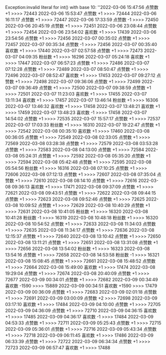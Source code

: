 Exception:invalid literal for int() with base 10: ''2022-03-06  15:47:56   点赞数 +1 >>>> 72443
2022-03-06  15:53:47   点赞数 +1 >>>> 72444
2022-03-06  16:11:17   点赞数 +1 >>>> 72447
2022-03-06  17:33:59   点赞数 -1 >>>> 72450
2022-03-06  20:45:19   点赞数 +1 >>>> 72451
2022-03-06  23:08:44   点赞数 +1 >>>> 72454
2022-03-06  23:54:02   喜欢数 +1 >>>> 17439
2022-03-06  23:54:56   点赞数 +1 >>>> 72456
2022-03-07  00:35:02   点赞数 +1 >>>> 72457
2022-03-07  00:35:34   点赞数 -1 >>>> 72456
2022-03-07  00:35:40   喜欢数 +1 >>>> 17440
2022-03-07  02:57:58   点赞数 +1 >>>> 72473
2022-03-07  04:09:35   粉丝数 +1 >>>> 16296
2022-03-07  05:24:18   喜欢数 +1 >>>> 17447
2022-03-07  06:57:23   点赞数 +1 >>>> 72486
2022-03-07  07:12:28   点赞数 +1 >>>> 72489
2022-03-07  08:50:47   点赞数 +1 >>>> 72496
2022-03-07  08:52:47   喜欢数 +1 >>>> 17453
2022-03-07  09:27:12   点赞数 +1 >>>> 72498
2022-03-07  09:36:06   点赞数 +1 >>>> 72499
2022-03-07  09:36:49   点赞数 +1 >>>> 72500
2022-03-07  09:38:59   点赞数 +1 >>>> 72501
2022-03-07  11:23:03   喜欢数 +1 >>>> 17455
2022-03-07  13:11:34   喜欢数 +1 >>>> 17457
2022-03-07  13:46:14   粉丝数 +1 >>>> 16306
2022-03-07  13:46:32   喜欢数 +1 >>>> 17458
2022-03-07  13:48:21   喜欢数 +1 >>>> 17459
2022-03-07  13:48:23   喜欢数 -1 >>>> 17458
2022-03-07  14:54:02   点赞数 +1 >>>> 72535
2022-03-07  15:57:17   点赞数 +1 >>>> 72537
2022-03-07  17:03:33   粉丝数 +1 >>>> 16310
2022-03-07  19:22:47   点赞数 +1 >>>> 72542
2022-03-08  00:35:10   喜欢数 +1 >>>> 17460
2022-03-08  00:36:05   点赞数 +1 >>>> 72549
2022-03-08  02:33:05   点赞数 +1 >>>> 72569
2022-03-08  03:28:38   点赞数 +1 >>>> 72579
2022-03-08  03:53:28   点赞数 +1 >>>> 72583
2022-03-08  04:13:00   点赞数 +1 >>>> 72584
2022-03-08  05:24:31   点赞数 +1 >>>> 72592
2022-03-08  05:35:20   点赞数 +1 >>>> 72594
2022-03-08  05:42:48   点赞数 +1 >>>> 72595
2022-03-08  05:54:56   粉丝数 +1 >>>> 16316
2022-03-08  07:10:25   点赞数 +1 >>>> 72606
2022-03-08  07:12:13   点赞数 +1 >>>> 72607
2022-03-08  07:35:04   点赞数 +1 >>>> 72610
2022-03-08  08:14:10   点赞数 +1 >>>> 72616
2022-03-08  09:36:13   喜欢数 +1 >>>> 17471
2022-03-08  09:37:09   点赞数 +1 >>>> 72621
2022-03-08  09:43:51   点赞数 +1 >>>> 72622
2022-03-08  09:44:15   点赞数 +1 >>>> 72623
2022-03-08  09:52:46   点赞数 +1 >>>> 72625
2022-03-08  10:09:52   点赞数 +1 >>>> 72629
2022-03-08  10:40:29   点赞数 +1 >>>> 72631
2022-03-08  10:41:05   粉丝数 +1 >>>> 16320
2022-03-08  10:41:28   粉丝数 -1 >>>> 16319
2022-03-08  10:48:18   粉丝数 +1 >>>> 16320
2022-03-08  10:54:52   点赞数 +1 >>>> 72633
2022-03-08  11:34:03   点赞数 +1 >>>> 72635
2022-03-08  11:34:17   点赞数 +1 >>>> 72636
2022-03-08  12:15:37   点赞数 +1 >>>> 72640
2022-03-08  13:10:42   点赞数 +1 >>>> 72650
2022-03-08  13:11:21   点赞数 +1 >>>> 72651
2022-03-08  13:31:08   点赞数 +1 >>>> 72656
2022-03-08  13:54:02   粉丝数 +1 >>>> 16323
2022-03-08  13:54:16   点赞数 +1 >>>> 72658
2022-03-08  14:53:58   粉丝数 -1 >>>> 16321
2022-03-08  15:08:45   点赞数 +1 >>>> 72661
2022-03-08  15:48:52   点赞数 +1 >>>> 72664
2022-03-08  15:49:00   喜欢数 +1 >>>> 17474
2022-03-08  19:29:04   点赞数 +1 >>>> 72674
2022-03-08  20:40:09   点赞数 +1 >>>> 72677
2022-03-09  00:34:01   点赞数 +1 >>>> 72682
2022-03-09  00:34:49   喜欢数 -1590 >>>> 15889
2022-03-09  00:34:51   喜欢数 +1590 >>>> 17479
2022-03-09  00:36:09   点赞数 +1 >>>> 72683
2022-03-09  02:01:18   点赞数 +1 >>>> 72691
2022-03-09  03:00:09   点赞数 +2 >>>> 72698
2022-03-09  03:17:10   喜欢数 +1 >>>> 17484
2022-03-09  04:10:00   点赞数 +1 >>>> 72705
2022-03-09  04:36:09   点赞数 +1 >>>> 72710
2022-03-09  04:36:15   喜欢数 +1 >>>> 17485
2022-03-09  04:36:17   喜欢数 -1 >>>> 17484
2022-03-09  04:53:33   点赞数 +1 >>>> 72711
2022-03-09  05:25:43   点赞数 +1 >>>> 72715
2022-03-09  05:36:01   点赞数 +1 >>>> 72716
2022-03-09  05:43:34   点赞数 +1 >>>> 72718
2022-03-09  06:11:45   喜欢数 +1 >>>> 17486
2022-03-09  06:33:39   点赞数 +1 >>>> 72722
2022-03-09  06:34:34   点赞数 +1 >>>> 72723
2022-03-09  06:57:47   喜欢数 +1 >>>> 17488
